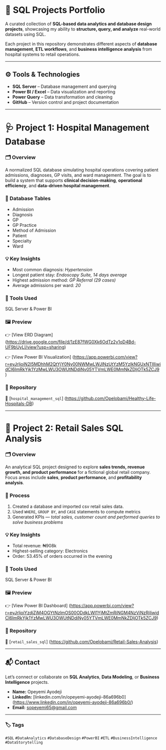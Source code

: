 # 🧠 SQL Projects Portfolio  

A curated collection of **SQL-based data analytics and database design projects**, showcasing my ability to **structure, query, and analyze** real-world datasets using SQL.  

Each project in this repository demonstrates different aspects of **database management**, **ETL workflows**, and **business intelligence analysis** from hospital systems to retail operations.  

---

## ⚙️ Tools & Technologies  
- **SQL Server** – Database management and querying  
- **Power BI / Excel** – Data visualization and reporting  
- **Power Query** – Data transformation and cleaning  
- **GitHub** – Version control and project documentation  

---

# 🩺 Project 1: Hospital Management Database  

### 🗂️ Overview  
A normalized SQL database simulating hospital operations covering patient admissions, diagnoses, GP visits, and ward management. The goal is to build a system that supports **clinical decision-making**, **operational efficiency**, and **data-driven hospital management**.  

### 🧱 Database Tables  
- Admission  
- Diagnosis  
- GP  
- GP Practice  
- Method of Admission  
- Patient  
- Specialty  
- Ward  

### 💡 Key Insights  
- Most common diagnosis: *Hypertension*  
- Longest patient stay: *Endoscopy Suite, 14 days average*  
- Highest admission method: *GP Referral (29 cases)*  
- Average admissions per ward: *20*  

### 🧰 Tools Used  
SQL Server & Power BI  

### 🖼️ Preview  

👉 [View ERD Diagram] (https://drive.google.com/file/d/1zE87fWG0Xk6OdTz2y1oD4Bd-UF9bUyLI/view?usp=sharing)  

👉 [View Power BI Visualization] (https://app.powerbi.com/view?r=eyJrIjoiN2I5MDhhM2QtYjY0Ny00NWMwLWJlNzUtYzM5YzlkNGUxNTllIiwidCI6ImRkYjk1YzMwLWU3OWUtNDdiNy05YTVmLWE0MmNkZDljOTk5ZCJ9)  

### 📂 Repository  

📁 [`hospital_management_sql`] (https://github.com/Opelobami/Healthy-Life-Hospitals-DB)

---

# 🏬 Project 2: Retail Sales SQL Analysis  

### 🗂️ Overview  
An analytical SQL project designed to explore **sales trends, revenue growth, and product performance** for a fictional global retail company.  
Focus areas include **sales**, **product performance**, and **profitability analysis**.  

### 🧮 Process  
1. Created a database and imported csv retail sales data.  
2. Used `WHERE`, `GROUP BY`, and `CASE` statements to compute metrics  
3. Generated KPIs — *total sales, customer count and performed queries to solve business problems*  

### 💡 Key Insights  
- Total revenue: ₦908k  
- Highest-selling category: Electronics  
- Order: 53.45% of orders occurred in the evening  

### 🧰 Tools Used  
SQL Server & Power BI 

### 🖼️ Preview  

👉 [View Power BI Dashboard] (https://app.powerbi.com/view?r=eyJrIjoiYzdjZjM4OGYtNzlmOS00ODdkLWI1YjMtZmRiNGM4NzViNzRjIiwidCI6ImRkYjk1YzMwLWU3OWUtNDdiNy05YTVmLWE0MmNkZDljOTk5ZCJ9)  

### 📂 Repository  

📁 [`retail_sales_sql`] (https://github.com/Opelobami/Retail-Sales-Analysis)

---

## 📬 Contact  

Let’s connect or collaborate on **SQL Analytics**, **Data Modeling**, or **Business Intelligence** projects.  

- **Name:** Opeyemi Ayodeji  
- **LinkedIn:** [linkedin.com/in/opeyemi-ayodeji-86a696b0] (https://www.linkedin.com/in/opeyemi-ayodeji-86a696b0/)  
- **Email:** sopeyemi65@gmail.com  

---

### 🏷️ Tags  
`#SQL` `#DataAnalytics` `#DatabaseDesign` `#PowerBI` `#ETL` `#BusinessIntelligence` `#DataStorytelling`

